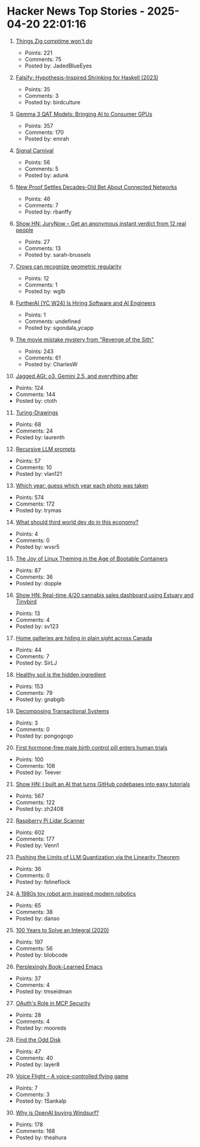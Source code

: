 # Hacker News Top Stories - 2025-04-20 22:01:16

1. [Things Zig comptime won't do](https://matklad.github.io/2025/04/19/things-zig-comptime-wont-do.html)
   - Points: 221
   - Comments: 75
   - Posted by: JadedBlueEyes

2. [Falsify: Hypothesis-Inspired Shrinking for Haskell (2023)](https://www.well-typed.com/blog/2023/04/falsify/)
   - Points: 35
   - Comments: 3
   - Posted by: birdculture

3. [Gemma 3 QAT Models: Bringing AI to Consumer GPUs](https://developers.googleblog.com/en/gemma-3-quantized-aware-trained-state-of-the-art-ai-to-consumer-gpus/)
   - Points: 357
   - Comments: 170
   - Posted by: emrah

4. [Signal Carnival](https://www.quiss.org/signal_carnival/)
   - Points: 56
   - Comments: 5
   - Posted by: adunk

5. [New Proof Settles Decades-Old Bet About Connected Networks](https://www.quantamagazine.org/new-proof-settles-decades-old-bet-about-connected-networks-20250418/)
   - Points: 46
   - Comments: 7
   - Posted by: rbanffy

6. [Show HN: JuryNow – Get an anonymous instant verdict from 12 real people](https://jurynow.app/)
   - Points: 27
   - Comments: 13
   - Posted by: sarah-brussels

7. [Crows can recognize geometric regularity](https://phys.org/news/2025-04-crows-geometric-regularity.html)
   - Points: 12
   - Comments: 1
   - Posted by: wglb

8. [FurtherAI (YC W24) Is Hiring Software and AI Engineers](https://www.ycombinator.com/companies/furtherai/jobs)
   - Points: 1
   - Comments: undefined
   - Posted by: sgondala_ycapp

9. [The movie mistake mystery from "Revenge of the Sith"](https://fxrant.blogspot.com/2025/04/the-movie-mistake-mystery-from-revenge.html)
   - Points: 243
   - Comments: 61
   - Posted by: CharlesW

10. [Jagged AGI: o3, Gemini 2.5, and everything after](https://www.oneusefulthing.org/p/on-jagged-agi-o3-gemini-25-and-everything)
   - Points: 124
   - Comments: 144
   - Posted by: ctoth

11. [Turing-Drawings](https://github.com/maximecb/Turing-Drawings)
   - Points: 68
   - Comments: 24
   - Posted by: laurenth

12. [Recursive LLM prompts](https://github.com/andyk/recursive_llm)
   - Points: 57
   - Comments: 10
   - Posted by: vlan121

13. [Which year: guess which year each photo was taken](https://whichyr.com/)
   - Points: 574
   - Comments: 172
   - Posted by: trymas

14. [What should third world dev do in this economy?](undefined)
   - Points: 4
   - Comments: 0
   - Posted by: wvsr5

15. [The Joy of Linux Theming in the Age of Bootable Containers](https://blues.win/posts/joy-of-linux-theming/)
   - Points: 87
   - Comments: 36
   - Posted by: dopple

16. [Show HN: Real-time 4/20 cannabis sales dashboard using Estuary and Tinybird](https://420.headset.io)
   - Points: 13
   - Comments: 4
   - Posted by: sv123

17. [Home galleries are hiding in plain sight across Canada](https://www.cbc.ca/arts/home-galleries-are-hiding-in-plain-sight-across-canada-1.7503886)
   - Points: 44
   - Comments: 7
   - Posted by: SirLJ

18. [Healthy soil is the hidden ingredient](https://www.nature.com/articles/d41586-025-01026-x)
   - Points: 153
   - Comments: 79
   - Posted by: gnabgib

19. [Decomposing Transactional Systems](https://transactional.blog/blog/2025-decomposing-transactional-systems)
   - Points: 3
   - Comments: 0
   - Posted by: pongogogo

20. [First hormone-free male birth control pill enters human trials](https://scitechdaily.com/99-effective-first-hormone-free-male-birth-control-pill-enters-human-trials/)
   - Points: 100
   - Comments: 108
   - Posted by: Teever

21. [Show HN: I built an AI that turns GitHub codebases into easy tutorials](https://github.com/The-Pocket/Tutorial-Codebase-Knowledge)
   - Points: 567
   - Comments: 122
   - Posted by: zh2408

22. [Raspberry Pi Lidar Scanner](https://github.com/PiLiDAR/PiLiDAR)
   - Points: 602
   - Comments: 177
   - Posted by: Venn1

23. [Pushing the Limits of LLM Quantization via the Linearity Theorem](https://arxiv.org/abs/2411.17525)
   - Points: 36
   - Comments: 0
   - Posted by: felineflock

24. [A 1980s toy robot arm inspired modern robotics](https://www.technologyreview.com/2025/04/17/1114456/toy-armatron-modern-robotics-ai-nostalgia/)
   - Points: 65
   - Comments: 38
   - Posted by: danso

25. [100 Years to Solve an Integral (2020)](https://liorsinai.github.io/mathematics/2020/08/27/secant-mercator.html)
   - Points: 197
   - Comments: 56
   - Posted by: blobcode

26. [Perplexingly Book-Learned Emacs](https://lars.ingebrigtsen.no/2025/04/17/perplexingly-book-learned-emacs/)
   - Points: 37
   - Comments: 4
   - Posted by: tmseidman

27. [OAuth's Role in MCP Security](https://defensiblesystems.substack.com/p/oauths-role-in-mcp-security)
   - Points: 28
   - Comments: 4
   - Posted by: mooreds

28. [Find the Odd Disk](https://colors2.alessandroroussel.com/)
   - Points: 47
   - Comments: 40
   - Posted by: layer8

29. [Voice Flight – A voice-controlled flying game](undefined)
   - Points: 7
   - Comments: 3
   - Posted by: 1Sankalp

30. [Why is OpenAI buying Windsurf?](https://theahura.substack.com/p/tech-things-openai-buys-windsurf)
   - Points: 178
   - Comments: 168
   - Posted by: theahura


